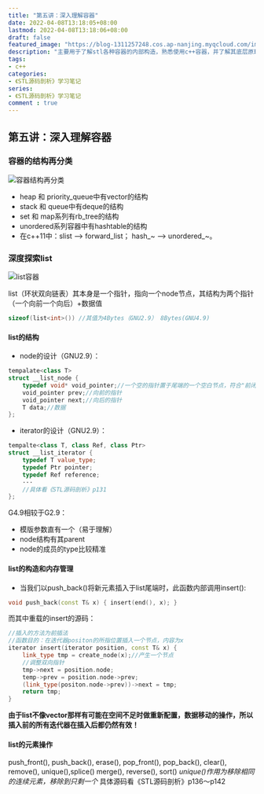 ```yaml
---
title: "第五讲：深入理解容器"
date: 2022-04-08T13:18:05+08:00
lastmod: 2022-04-08T13:18:06+08:00
draft: false
featured_image: "https://blog-1311257248.cos.ap-nanjing.myqcloud.com/imgs/STL.png"
description: "主要用于了解stl各种容器的内部构造，熟悉使用c++容器，并了解其底层原理。"
tags:
- c++
categories:
- 《STL源码剖析》学习笔记
series:
- 《STL源码剖析》学习笔记
comment : true
---
```


## 第五讲：深入理解容器

### 容器的结构再分类

![容器结构再分类](https://blog-1311257248.cos.ap-nanjing.myqcloud.com/imgs/stl/img5_1.jpg)

* heap 和 priority_queue中有vector的结构
* stack 和 queue中有deque的结构
* set 和 map系列有rb_tree的结构
* unordered系列容器中有hashtable的结构
* 在c++11中：slist --> forward_list； hash_~ --> unordered_~。

### 深度探索list

![list容器](https://blog-1311257248.cos.ap-nanjing.myqcloud.com/imgs/stl/img5_2.jpg)

list（环状双向链表）其本身是一个指针，指向一个node节点，其结构为两个指针（一个向前一个向后）+数据值
```c++
sizeof(list<int>()) //其值为4Bytes（GNU2.9） 8Bytes(GNU4.9)
```

#### list的结构

* node的设计（GNU2.9）：
```c++
tempalate<class T>
struct __list_node {
    typedef void* void_pointer;//一个空的指针置于尾端的一个空白节点，符合"前闭后开"的要求
    void_pointer prev;//向前的指针
    void_pointer next;//向后的指针
    T data;//数据
};
```

* iterator的设计（GNU2.9）：
```c++
tempalte<class T, class Ref, class Ptr>
struct __list_iterator {
    typedef T value_type;
    typedef Ptr pointer;
    typedef Ref reference;
    ···
    //具体看《STL源码剖析》p131
};
```

G4.9相较于G2.9：
* 模版参数直有一个（易于理解）
* node结构有其parent
* node的成员的type比较精准

#### list的构造和内存管理

* 当我们以push_back()将新元素插入于list尾端时，此函数内部调用insert():
```c++
void push_back(const T& x) { insert(end(), x); } 
```
而其中重载的insert的源码：
```c++
//插入的方法为前插法
//函数目的：在迭代器positon的所指位置插入一个节点，内容为x
iterator insert(iterator position, const T& x) {
    link_type tmp = create_node(x);//产生一个节点
    //调整双向指针
    tmp->next = position.node;
    temp->prev = position.node->prev;
    (link_type(positon.node->prev))->next = tmp;
    return tmp;
}
```
**由于list不像vector那样有可能在空间不足时做重新配置，数据移动的操作，所以插入前的所有迭代器在插入后都仍然有效！**

#### list的元素操作

push_front(), push_back(), erase(), pop_front(), pop_back(), clear(), remove(), unique(),splice()
merge(), reverse(), sort()
*unique()作用为移除相同的连续元素，移除到只剩一个*
具体源码看《STL源码剖析》p136～p142
